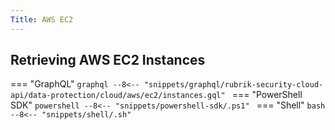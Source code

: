 ```yaml
---
Title: AWS EC2
---
```

## Retrieving AWS EC2 Instances

=== "GraphQL"
    ```graphql
    --8<-- "snippets/graphql/rubrik-security-cloud-api/data-protection/cloud/aws/ec2/instances.gql"
    ```
=== "PowerShell SDK"
    ```powershell
    --8<-- "snippets/powershell-sdk/.ps1"
    ```
=== "Shell"
    ```bash
    --8<-- "snippets/shell/.sh"
    ```